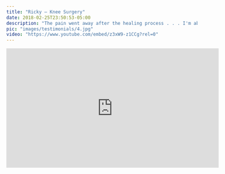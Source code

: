 ```yaml
---
title: "Ricky – Knee Surgery"
date: 2018-02-25T23:50:53-05:00
description: "The pain went away after the healing process . . . I'm able to swing a golf club now"
pic: "images/testimonials/4.jpg"
video: "https://www.youtube.com/embed/z3xW9-z1CCg?rel=0"
---
```


<iframe width="560" height="315" src="https://www.youtube.com/embed/z3xW9-z1CCg?rel=0" frameborder="0" allow="autoplay; encrypted-media" allowfullscreen></iframe>
